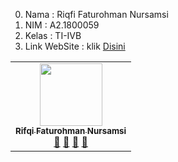 
0. Nama  : Riqfi Faturohman Nursamsi
1. NIM   : A2.1800059
2. Kelas : TI-IVB
3. Link WebSite  :  klik [Disini](https://a21800059.000webhostapp.com)

<!-- ALL-CONTRIBUTORS-LIST:START - Do not remove or modify this section -->
<!-- prettier-ignore-start -->
<!-- markdownlint-disable -->
<table>
  <tr>
    <td align="center"><a href="#"><img src="https://avatars0.githubusercontent.com/u/61534318?s=400&v=4" width="100px;" alt=""/><br /><sub><b>Rifqi Faturohman Nursamsi</b></sub></a><br /><a href="#" title="Link Repo">🔗</a> <a href="#" title="Documentation">📖</a> <a href="#" title="Profile">👀</a> <a href="#" title="Talks">📢</a></td>
